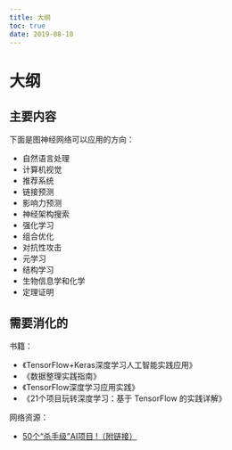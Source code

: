 ```yaml
---
title: 大纲
toc: true
date: 2019-08-18
---
```

# 大纲


## 主要内容


下面是图神经网络可以应用的方向：

- 自然语言处理
- 计算机视觉
- 推荐系统
- 链接预测
- 影响力预测
- 神经架构搜索
- 强化学习
- 组合优化
- 对抗性攻击
- 元学习
- 结构学习
- 生物信息学和化学
- 定理证明

## 需要消化的


书籍：

- 《TensorFlow+Keras深度学习人工智能实践应用》
- 《数据整理实践指南》
- 《TensorFlow深度学习应用实践》
- 《21个项目玩转深度学习：基于 TensorFlow 的实践详解》


网络资源：

- [50个“杀手级”AI项目 !（附链接）](https://cloud.tencent.com/developer/article/1067340)
